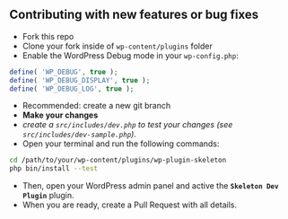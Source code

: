 ## Contributing with new features or bug fixes

- Fork this repo
- Clone your fork inside of `wp-content/plugins` folder
- Enable the WordPress Debug mode in your `wp-config.php`:

```php
define( 'WP_DEBUG', true );
define( 'WP_DEBUG_DISPLAY', true );
define( 'WP_DEBUG_LOG', true );
```

- Recommended: create a new git branch
- **Make your changes**
- *create a `src/includes/dev.php` to test your changes (see `src/includes/dev-sample.php`).*
- Open your terminal and run the following commands:

```bash
cd /path/to/your/wp-content/plugins/wp-plugin-skeleton
php bin/install --test
```

- Then, open your WordPress admin panel and active the **`Skeleton Dev Plugin`** plugin.
- When you are ready, create a Pull Request with all details.
